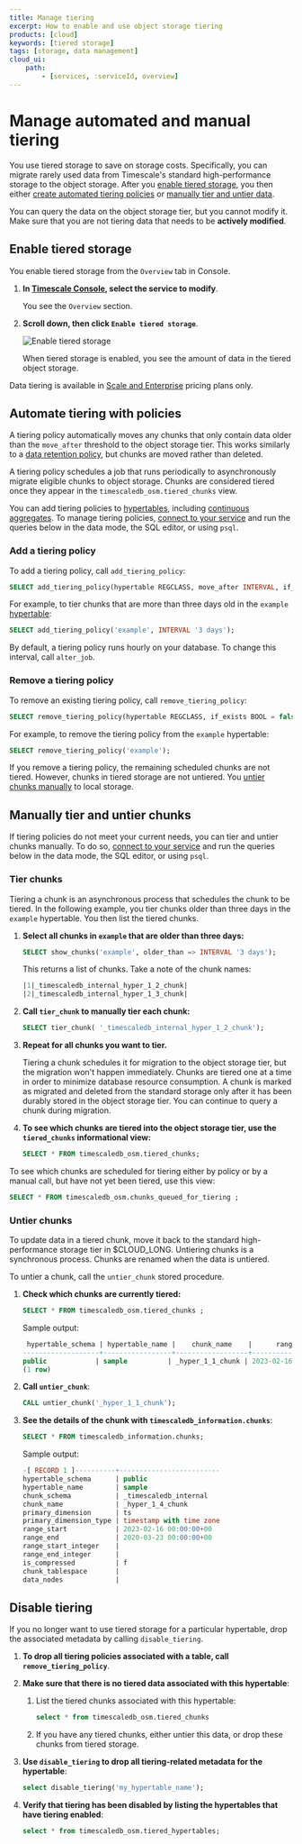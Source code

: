 ```yaml
---
title: Manage tiering
excerpt: How to enable and use object storage tiering
products: [cloud]
keywords: [tiered storage]
tags: [storage, data management]
cloud_ui:
    path:
        - [services, :serviceId, overview]
---
```


# Manage automated and manual tiering

You use tiered storage to save on storage costs. Specifically, you can migrate rarely used data from 
Timescale's standard high-performance storage to the object storage. After you 
[enable tiered storage][enable-tiered-storage], you then either [create automated tiering policies][tiering-policies] 
or [manually tier and untier data][manual-tier].

You can query the data on the object storage tier, but you cannot modify it. Make sure that you are not tiering data that needs to be **actively modified**.

## Enable tiered storage

You enable tiered storage from the `Overview` tab in Console.

<Procedure>

1. **In [Timescale Console][console], select the service to modify**.

    You see the `Overview` section.

1. **Scroll down, then click `Enable tiered storage`**.

   ![Enable tiered storage](https://assets.timescale.com/docs/images/console-enable-tiered-storage.png)

   When tiered storage is enabled, you see the amount of data in the tiered object storage.

</Procedure>

<Highlight type="note">

Data tiering is available in [Scale and Enterprise][pricing-plans] pricing plans only.

</Highlight>

## Automate tiering with policies

A tiering policy automatically moves any chunks that only contain data
older than the `move_after` threshold to the object storage tier. This works similarly to a
[data retention policy][data-retention], but chunks are moved rather than deleted. 

A tiering policy schedules a job that runs periodically to asynchronously migrate eligible chunks to object storage. Chunks are considered tiered once they appear in the `timescaledb_osm.tiered_chunks` view. 

You can add tiering policies to [hypertables][hypertable], including [continuous aggregates][caggs]. To manage tiering policies, [connect to your service][connect-to-service] and run the queries below in the data mode, the SQL editor, or using `psql`.

### Add a tiering policy

To add a tiering policy, call `add_tiering_policy`:

```sql
SELECT add_tiering_policy(hypertable REGCLASS, move_after INTERVAL, if_not_exists BOOL = false);
```

For example, to tier chunks that are more than three days old in the `example` [hypertable][hypertable]:

```sql
SELECT add_tiering_policy('example', INTERVAL '3 days');
```

By default, a tiering policy runs hourly on your database. To change this interval, call `alter_job`.

### Remove a tiering policy

To remove an existing tiering policy, call `remove_tiering_policy`:

```sql
SELECT remove_tiering_policy(hypertable REGCLASS, if_exists BOOL = false);
```

For example, to remove the tiering policy from the `example` hypertable:

```sql
SELECT remove_tiering_policy('example');
```

If you remove a tiering policy, the remaining scheduled chunks are not tiered. However, chunks in tiered storage are not untiered. You [untier chunks manually][manual-tier] to local storage.

## Manually tier and untier chunks

If tiering policies do not meet your current needs, you can tier and untier chunks manually. To do so, [connect to your service][connect-to-service] and run the queries below in the data mode, the SQL editor, or using `psql`.

### Tier chunks

Tiering a chunk is an asynchronous process that schedules the chunk to be tiered. In the following example, you tier chunks older than three days in the `example` hypertable. You then list the tiered chunks.

<Procedure>

1. **Select all chunks in `example` that are older than three days:**

   ```sql
   SELECT show_chunks('example', older_than => INTERVAL '3 days');
   ```

   This returns a list of chunks. Take a note of the chunk names:

   ```sql
   |1|_timescaledb_internal_hyper_1_2_chunk|
   |2|_timescaledb_internal_hyper_1_3_chunk|
   ```

1. **Call `tier_chunk` to manually tier each chunk:**

   ```sql
   SELECT tier_chunk( '_timescaledb_internal_hyper_1_2_chunk');
   ```

1. **Repeat for all chunks you want to tier.**

   Tiering a chunk schedules it for migration to the object storage tier, but the migration won't happen immediately. Chunks are tiered one at a time in order to minimize database resource consumption. A chunk is marked as migrated and deleted from the standard storage only after it has been durably stored in the object storage tier. You can continue to query a chunk during migration.

1. **To see which chunks are tiered into the object storage tier, use the `tiered_chunks` informational view:**

    ```sql
    SELECT * FROM timescaledb_osm.tiered_chunks;
    ```

</Procedure>

To see which chunks are scheduled for tiering either by policy or by a manual call, but have not yet been tiered, use this view:

```sql
SELECT * FROM timescaledb_osm.chunks_queued_for_tiering ;
```

### Untier chunks

To update data in a tiered chunk, move it back to the standard high-performance storage tier in $CLOUD_LONG. Untiering chunks is a synchronous process. Chunks are renamed when the data is untiered.

To untier a chunk, call the `untier_chunk` stored procedure.

<Procedure>

1.  **Check which chunks are currently tiered:**

    ```sql
    SELECT * FROM timescaledb_osm.tiered_chunks ;
    ```

    Sample output:

    ```sql
     hypertable_schema | hypertable_name |    chunk_name    |      range_start       |       range_end
    -------------------+-----------------+------------------+------------------------+------------------------
    public            | sample          | _hyper_1_1_chunk | 2023-02-16 00:00:00+00 | 2023-02-23 00:00:00+00
    (1 row)
    ```

1.  **Call `untier_chunk`**:

    ```sql
    CALL untier_chunk('_hyper_1_1_chunk');
    ```

1.  **See the details of the chunk with `timescaledb_information.chunks`**:

    ```sql
    SELECT * FROM timescaledb_information.chunks;
    ```

    Sample output:

    ```sql
    -[ RECORD 1 ]----------+-------------------------
    hypertable_schema      | public
    hypertable_name        | sample
    chunk_schema           | _timescaledb_internal
    chunk_name             | _hyper_1_4_chunk
    primary_dimension      | ts
    primary_dimension_type | timestamp with time zone
    range_start            | 2023-02-16 00:00:00+00
    range_end              | 2020-03-23 00:00:00+00
    range_start_integer    |
    range_end_integer      |
    is_compressed          | f
    chunk_tablespace       |
    data_nodes             |
    ```

</Procedure>

## Disable tiering 

If you no longer want to use tiered storage for a particular hypertable, drop the associated metadata by calling `disable_tiering`.

<Procedure>

1. **To drop all tiering policies associated with a table, call `remove_tiering_policy`**.

1. **Make sure that there is no tiered data associated with this hypertable**:

    1. List the tiered chunks associated with this hypertable:
   
       ```sql
       select * from timescaledb_osm.tiered_chunks 
       ```

    1. If you have any tiered chunks, either untier this data, or drop these chunks from tiered storage.

1. **Use `disable_tiering` to drop all tiering-related metadata for the hypertable**:

   ```sql
   select disable_tiering('my_hypertable_name');
   ```

1. **Verify that tiering has been disabled by listing the hypertables that have tiering enabled**:

   ```sql
   select * from timescaledb_osm.tiered_hypertables;
   ```

</Procedure>

[data-retention]: /use-timescale/:currentVersion:/data-retention/
[console]: https://console.cloud.timescale.com/dashboard/services
[hypertable]: /use-timescale/:currentVersion:/hypertables/
[connect-to-service]: /getting-started/:currentVersion:/run-queries-from-console/
[caggs]: /use-timescale/:currentVersion:/continuous-aggregates/
[enable-tiered-storage]: /use-timescale/:currentVersion:/data-tiering/enabling-data-tiering/#enable-tiered-storage
[tiering-policies]: /use-timescale/:currentVersion:/data-tiering/enabling-data-tiering#automate-tiering-with-policies
[manual-tier]: /use-timescale/:currentVersion:/data-tiering/enabling-data-tiering#manually-tier-and-untier-chunks
[pricing-plans]: /about/:currentVersion:/pricing-and-account-management
